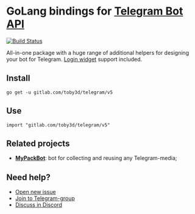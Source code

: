 # GoLang bindings for [Telegram Bot API](https://core.telegram.org/bots/api)

[![Build Status](https://drone.toby3d.me/api/badges/toby3d/telegram/status.svg)](https://drone.toby3d.me/toby3d/telegram)

All-in-one package with a huge range of additional helpers for designing your bot for Telegram. [Login widget](login) support included.

## Install
`go get -u gitlab.com/toby3d/telegram/v5`

## Use
`import "gitlab.com/toby3d/telegram/v5"`

## Related projects
* [**MyPackBot**](https://gitlab.com/toby3d/mypackbot): bot for collecting and reusing any Telegram-media;

## Need help?
- [Open new issue](https://gitlab.com/toby3d/telegram/issues/new)
- [Join to Telegram-group](https://t.me/joinchat/AkuYY0fYSls8bf6H5ap9Rg)
- [Discuss in Discord](https://discord.gg/dCWkgSS)

